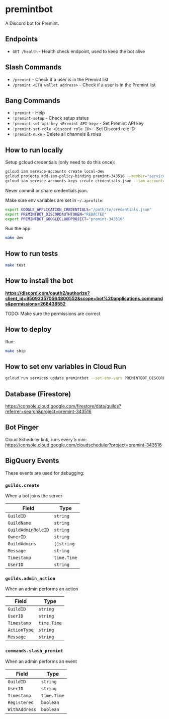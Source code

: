 # premintbot

A Discord bot for Premint.

## Endpoints

- `GET /health` - Health check endpoint, used to keep the bot alive

## Slash Commands

- `/premint` - Check if a user is in the Premint list
- `/premint <ETH wallet address>` - Check if a user is in the Premint list

## Bang Commands

- `!premint` - Help
- `!premint-setup` - Check setup status
- `!premint-set-api-key <Premint API key>` - Set Premint API key
- `!premint-set-role <Discord role ID>` - Set Discord role ID
- `!premint-nuke` - Delete all channels & roles

## How to run locally

Setup gcloud credentials (only need to do this once):

```sh
gcloud iam service-accounts create local-dev
gcloud projects add-iam-policy-binding premint-343516 --member="serviceAccount:local-dev@premint-343516.iam.gserviceaccount.com" --role="roles/owner"
gcloud iam service-accounts keys create credentials.json --iam-account=local-dev@premint-343516.iam.gserviceaccount.com
```

Never commit or share credentials.json.

Make sure env variables are set in `~/.zprofile`:

```sh
export GOOGLE_APPLICATION_CREDENTIALS="/path/to/credentials.json"
export PREMINTBOT_DISCORDAUTHTOKEN="REDACTED"
export PREMINTBOT_GOOGLECLOUDPROJECT="premint-343516"
```

Run the app:

```sh
make dev
```

## How to run tests

```sh
make test
```

## How to install the bot

**https://discord.com/oauth2/authorize?client_id=950933570564800552&scope=bot%20applications.commands&permissions=268438552**

TODO: Make sure the permissions are correct

## How to deploy

Run:

```sh
make ship
```

## How to set env variables in Cloud Run

```sh
gcloud run services update premintbot --set-env-vars PREMINTBOT_DISCORDAUTHTOKEN=REDACTED,PREMINTBOT_GOOGLECLOUDPROJECT=premint-343516
```

## Database (Firestore)

https://console.cloud.google.com/firestore/data/guilds?referrer=search&project=premint-343516

## Bot Pinger

Cloud Scheduler link, runs every 5 min: https://console.cloud.google.com/cloudscheduler?project=premint-343516

## BigQuery Events

These events are used for debugging:

### `guilds.create`

When a bot joins the server

| Field              | Type        |
| ------------------ | ----------- |
| `GuildID`          | `string`    |
| `GuildName`        | `string`    |
| `GuildAdminRoleID` | `string`    |
| `OwnerID`          | `string`    |
| `GuildAdmins`      | `[]string`  |
| `Message`          | `string`    |
| `Timestamp`        | `time.Time` |
| `UserID`           | `string`    |

### `guilds.admin_action`

When an admin performs an action

| Field        | Type        |
| ------------ | ----------- |
| `GuildID`    | `string`    |
| `UserID`     | `string`    |
| `Timestamp`  | `time.Time` |
| `ActionType` | `string`    |
| `Message`    | `string`    |

### `commands.slash_premint`

When an admin performs an event

| Field         | Type        |
| ------------- | ----------- |
| `GuildID`     | `string`    |
| `UserID`      | `string`    |
| `Timestamp`   | `time.Time` |
| `Registered`  | `boolean`   |
| `WithAddress` | `boolean`   |

